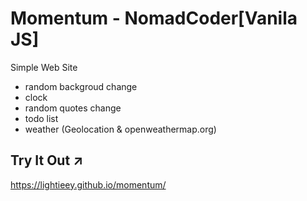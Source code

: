 # Momentum - NomadCoder[Vanila JS]
Simple Web Site

- random backgroud change
- clock
- random quotes change
- todo list
- weather (Geolocation & openweathermap.org)



## Try It Out ↗️ 
https://lightieey.github.io/momentum/

